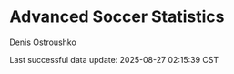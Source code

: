 # Advanced Soccer Statistics
Denis Ostroushko

<!-- gfm -->

Last successful data update: 2025-08-27 02:15:39 CST
